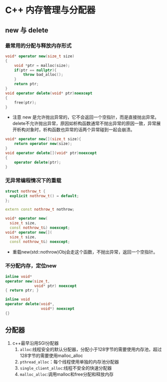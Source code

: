 <!--
 * @Author: zzzzztw
 * @Date: 2023-09-16 10:54:36
 * @LastEditors: Do not edit
 * @LastEditTime: 2023-09-17 19:57:29
 * @FilePath: /myLearning/modernC++/15.内存管理：分配器.md
-->
# C++ 内存管理与分配器

## new 与 delete

### 最常用的分配与释放内存形式

```cpp
void* operator new(size_t size)
{
    void *ptr = malloc(size);
    if(ptr == nullptr){
        throw bad_alloc();
    }
    return ptr;
}
void operator delete(void* ptr)noexcept
{
    free(ptr);
}
```
* 注意 new 是允许抛出异常的，它不会返回一个空指针，而是直接抛出异常。delete不允许抛出异常，原因如析构函数通常不抛出异常的原因一致，异常展开析构对象时，析构函数也异常的话两个异常碰到一起会崩溃。

```cpp
void* operator new[](size_t size){
    return operator new(size);
}
void operator delete[](void* ptr)noexcept
{
    operator delete(ptr);
}

```

### 无异常编程情况下的重载

```cpp
struct nothrow_t {
  explicit nothrow_t() = default;
};

extern const nothrow_t nothrow;

void* operator new(
  size_t size,
  const nothrow_t&) noexcept;
void* operator new[](
  size_t size,
  const nothrow_t&) noexcept;

```
* 重载new(std::nothrow)Obj会走这个函数，不抛出异常，返回一个空指针。

### 不分配内存，定位new

```cpp
inline void*
operator new(size_t,
             void* ptr) noexcept
{ return ptr; }

inline void
operator delete(void*,
                void*) noexcept
{}
```

## 分配器

1. c++最早沿用SGI分配器
   1. ```alloc```:线程安全的默认分配器，分配小于128字节的需要使用内存池，超过128字节的需要使用malloc_alloc
   2. ```pthread_alloc```：每个线程使用单独的内存池分配器
   3. ```single_client_alloc```:线程不安全的快速分配器
   4. ```malloc_alloc```:调用malloc和free分配和释放内存
